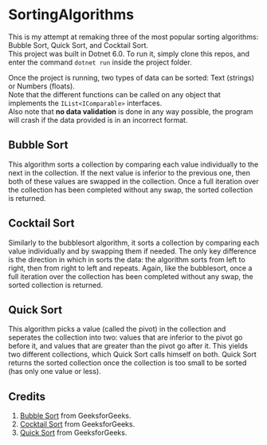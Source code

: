 # SortingAlgorithms
This is my attempt at remaking three of the most popular sorting algorithms: Bubble Sort, Quick Sort, and Cocktail Sort. </br>
This project was built in Dotnet 6.0. To run it, simply clone this repos, and enter the command `dotnet run` inside the project folder.

Once the project is running, two types of data can be sorted: Text (strings) or Numbers (floats). </br>
Note that the different functions can be called on any object that implements the `IList<IComparable>` interfaces. </br>
Also note that **no data validation** is done in any way possible, the program will crash if the data provided is in an incorrect format.

## Bubble Sort
This algorithm sorts a collection by comparing each value individually to the next in the collection. If the next value is inferior to the previous one, then both of these values are swapped in the collection. Once a full iteration over the collection has been completed without any swap, the sorted collection is returned. 

## Cocktail Sort
Similarly to the bubblesort algorithm, it sorts a collection by comparing each value individually and by swapping them if needed. The only key difference is the direction in which in sorts the data: the algorithm sorts from left to right, then from right to left and repeats. Again, like the bubblesort, once a full iteration over the collection has been completed without any swap, the sorted collection is returned. 

## Quick Sort
This algorithm picks a value (called the pivot) in the collection and seperates the collection into two: values that are inferior to the pivot go before it, and values that are greater than the pivot go after it. This yields two different collections, which Quick Sort calls himself on both. Quick Sort returns the sorted collection once the collection is too small to be sorted (has only one value or less).

## Credits
1. [Bubble Sort](https://www.geeksforgeeks.org/bubble-sort/) from GeeksforGeeks.
2. [Cocktail Sort](https://www.geeksforgeeks.org/cocktail-sort/) from GeeksforGeeks.
3. [Quick Sort](https://www.geeksforgeeks.org/quick-sort/) from GeeksforGeeks.
